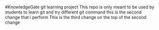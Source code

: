 #KnowledgeGate git learning project
This repo is only meant to be used by students to learn git and try different git command
this is the second change that i perform
This is the third change on the top of the second change
